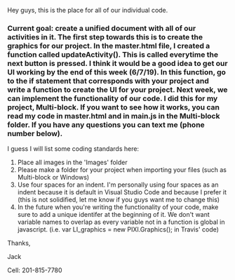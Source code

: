 Hey guys, this is the place for all of our individual code. 

### Current goal: create a unified document with all of our activities in it. The first step towards this is to create the graphics for our project. In the master.html file, I created a function called updateActivity(). This is called everytime the next button is pressed. I think it would be a good idea to get our UI working by the end of this week (6/7/19). In this function, go to the if statement that corresponds with your project and write a function to create the UI for your project. Next week, we can implement the functionality of our code. I did this for my project, Multi-block. If you want to see how it works, you can read my code in master.html and in main.js in the Multi-block folder. If you have any questions you can text me (phone number below).

I guess I will list some coding standards here:
1. Place all images in the 'Images' folder
2. Please make a folder for your project when importing your files (such as Multi-block or Windows)
3. Use four spaces for an indent. I'm personally using four spaces as an indent because it is default in Visual Studio Code and because I prefer it (this is not solidified, let me know if you guys want me to change this)
4. In the future when you're writing the functionality of your code, make sure to add a unique identifer at the beginning of it. We don't want variable names to overlap as every variable not in a function is global in javascript. (i.e. var LI_graphics = new PIXI.Graphics(); in Travis' code)

Thanks,

Jack

Cell: 201-815-7780
